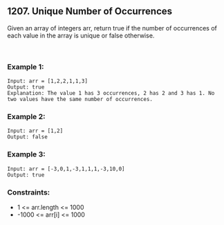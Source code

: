## 1207. Unique Number of Occurrences

Given an array of integers arr, return true if the number of occurrences of each value in the array is unique or false otherwise.

<br>

### Example 1:
```
Input: arr = [1,2,2,1,1,3]
Output: true
Explanation: The value 1 has 3 occurrences, 2 has 2 and 3 has 1. No two values have the same number of occurrences.
```

### Example 2:
```
Input: arr = [1,2]
Output: false
```

### Example 3:
```
Input: arr = [-3,0,1,-3,1,1,1,-3,10,0]
Output: true
```

### Constraints:

- 1 <= arr.length <= 1000
- -1000 <= arr[i] <= 1000